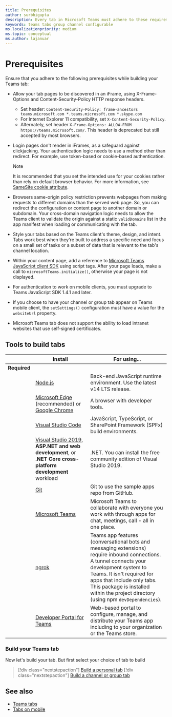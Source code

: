 ```yaml
---
title: Prerequisites
author: surbhigupta
description: Every tab in Microsoft Teams must adhere to these requirements.
keywords: teams tabs group channel configurable
ms.localizationpriority: medium
ms.topic: conceptual
ms.author: lajanuar
---
```


# Prerequisites

Ensure that you adhere to the following prerequisites while building your Teams tab:

* Allow your tab pages to be discovered in an iFrame, using X-Frame-Options and Content-Security-Policy HTTP response headers.
  * Set header: `Content-Security-Policy: frame-ancestors teams.microsoft.com *.teams.microsoft.com *.skype.com`
  * For Internet Explorer 11 compatibility, set `X-Content-Security-Policy`.
  * Alternately, set header `X-Frame-Options: ALLOW-FROM https://teams.microsoft.com/`. This header is deprecated but still accepted by most browsers.

* Login pages don't render in iFrames, as a safeguard against clickjacking. Your authentication logic needs to use a method other than redirect. For example, use token-based or cookie-based authentication.

    > [!NOTE]
    > It is recommended that you set the intended use for your cookies rather than rely on default browser behavior. For more information, see [SameSite cookie attribute](../../resources/samesite-cookie-update.md).

* Browsers same-origin policy restriction prevents webpages from making requests to different domains than the served web page. So, you can redirect the configuration or content page to another domain or subdomain. Your cross-domain navigation logic needs to allow the Teams client to validate the origin against a static `validDomains` list in the app manifest when loading or communicating with the tab.

* Style your tabs based on the Teams client's theme, design, and intent. Tabs work best when they're built to address a specific need and focus on a small set of tasks or a subset of data that is relevant to the tab's channel location.

* Within your content page, add a reference to [Microsoft Teams JavaScript client SDK](/javascript/api/overview/msteams-client) using script tags. After your page loads, make a call to `microsoftTeams.initialize()`, otherwise your page is not displayed.

* For authentication to work on mobile clients, you must upgrade to Teams JavaScript SDK 1.4.1 and later.

* If you choose to have your channel or group tab appear on Teams mobile client, the `setSettings()` configuration must have a value for the `websiteUrl` property.

* Microsoft Teams tab does not support the ability to load intranet websites that use self-signed certificates.

## Tools to build tabs

| &nbsp; | Install | For using... |
| --- | --- | --- |
| **Required** | &nbsp; | &nbsp; |
| &nbsp; | [Node.js](https://nodejs.org/en/download/) | Back-end JavaScript runtime environment. Use the latest v14 LTS release.|
| &nbsp; | [Microsoft Edge](https://www.microsoft.com/edge) (recommended) or [Google Chrome](https://www.google.com/chrome/) | A browser with developer tools. |
| &nbsp; | [Visual Studio Code](https://code.visualstudio.com/download) | JavaScript, TypeScript, or SharePoint Framework (SPFx) build environments. |
| &nbsp; | [Visual Studio 2019](https://visualstudio.com/download), **ASP.NET and web development**, or **.NET Core cross-platform development** workload | .NET. You can install the free community edition of Visual Studio 2019. |
| &nbsp; | [Git](https://git-scm.com/downloads) | Git to use the sample apps repo from GitHub. |
| &nbsp; | [Microsoft Teams](https://www.microsoft.com/en-us/microsoft-teams/download-app) | Microsoft Teams to collaborate with everyone you work with through apps for chat, meetings, call - all in one place. |
| &nbsp; | [ngrok](https://ngrok.com/download) | Teams app features (conversational bots and messaging extensions) require inbound connections. A tunnel connects your development system to Teams. It isn't required for apps that include only tabs. This package is installed within the project directory (using npm `devDependencies`). |
| &nbsp; | [Developer Portal for Teams](https://dev.teams.microsoft.com/) | Web-based portal to configure, manage, and distribute your Teams app including to your organization or the Teams store. |

### Build your Teams tab

Now let's build your tab. But first select your choice of tab to build

> [!div class="nextstepaction"]
> [Build a personal tab](~/tabs/how-to/create-personal-tab.md)
> [!div class="nextstepaction"]
> [Build a channel or group tab](~/tabs/how-to/create-channel-group-tab.md)

## See also

* [Teams tabs](~/tabs/what-are-tabs.md)
* [Tabs on mobile](~/tabs/design/tabs-mobile.md)